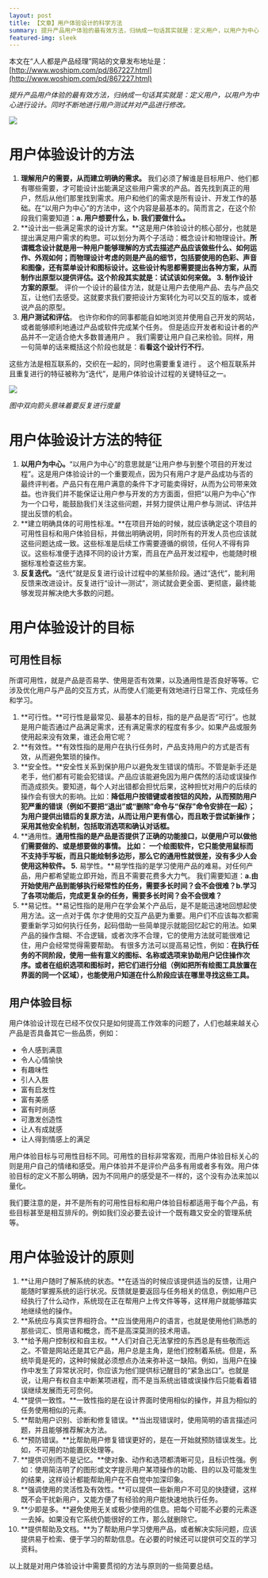 ```yaml
---
layout: post
title: 【文章】用户体验设计的科学方法
summary: 提升产品用户体验的最有效方法，归纳成一句话其实就是：定义用户，以用户为中心进行设计。同时不断地进行用户测试并对产品进行修改。
featured-img: sleek
---
```


本文在“人人都是产品经理”网站的文章发布地址是：[http://www.woshipm.com/pd/867227.html](http://www.woshipm.com/pd/867227.html)

*提升产品用户体验的最有效方法，归纳成一句话其实就是：定义用户，以用户为中心进行设计。同时不断地进行用户测试并对产品进行修改。*

![](https://i.imgur.com/AigFqeK.jpg)

# 用户体验设计的方法 #

1. **理解用户的需要，从而建立明确的需求。** 我们必须了解谁是目标用户、他们都有哪些需要，才可能设计出能满足这些用户需求的产品。首先找到真正的用户，然后从他们那里找到需求。用户和他们的需求是所有设计、开发工作的基础。在“以用户为中心”的方法中，这个内容是最基本的。简而言之，在这个阶段我们需要知道：**a. 用户想要什么，b. 我们要做什么。**
2. **设计出一些满足需求的设计方案。**这是用户体验设计的核心部分，也就是提出满足用户需求的构思。可以划分为两个子活动：概念设计和物理设计。**所谓概念设计就是用一种用户能够理解的方式去描述产品应该做些什么、如何运作、外观如何；而物理设计考虑的则是产品的细节，包括要使用的色彩、声音和图像，还有菜单设计和图标设计。**这些设计构思都需要提出各种方案，从而制作出原型以提供评估。这个阶段其实就是：**试试该如何来做**。
3.** 制作设计方案的原型**。 评价一个设计的最佳方法，就是让用户去使用产品、去与产品交互，让他们去感受。这就要求我们要把设计方案转化为可以交互的版本，或者说产品的原型。
4. **用户测试和评估**。 也许你和你的同事都能自如地浏览并使用自己开发的网站，或者能够顺利地通过产品或软件完成某个任务。 但是适应开发者和设计者的产品并不一定适合绝大多数普通用户 。 我们需要让用户自己来检验。同样，用一句简单的话来概括这个阶段也就是：看**看这个设计行不行**。

这些方法是相互联系的，交织在一起的，同时也需要重复进行 。 这个相互联系并且重复进行的特征被称为“迭代”，是用户体验设计过程的关键特征之一。

![](https://i.imgur.com/B9x3PiS.png)

*图中双向箭头意味着要反复进行度量*

# 用户体验设计方法的特征 #

1. **以用户为中心。**“以用户为中心”的意思就是“让用户参与到整个项目的开发过程”。这是用户体验设计的一个重要观点，因为只有用户才是产品成功与否的最终评判者。产品只有在用户满意的条件下才可能卖得好，从而为公司带来效益。也许我们并不能保证让用户参与开发的方方面面，但把“以用户为中心”作为一个口号，能鼓励我们关注这些问题，并努力提供让用户参与测试、评估并提出反馈的机会。
2. **建立明确具体的可用性标准。**在项目开始的时候，就应该确定这个项目的可用性目标和用户体验目标，并做出明确说明，同时所有的开发人员也应该就这些问题达成一致。这些标准是后续工作需要遵循的纲领，任何人不得有异议。这些标准便于选择不同的设计方案，而且在产品开发过程中，也能随时根据标准检查这些方案。
3. **反复迭代。**“迭代”就是反复进行设计过程中的某些阶段。通过“迭代”，能利用反馈来改进设计。反复进行“设计—测试”，测试就会更全面、更彻底，最终能够发现并解决绝大多数的问题。

# 用户体验设计的目标 #

## 可用性目标 ##

所谓可用性，就是产品是否易学、使用是否有效果，以及通用性是否良好等等。它涉及优化用户与产品的交互方式，从而使人们能更有效地进行日常工作、完成任务和学习。

1. **可行性。**可行性是最常见、最基本的目标，指的是产品是否“可行”。也就是用户能否通过产品满足需求，还有满足需求的程度有多少。如果产品或服务使用起来没有效果，谁还会用它呢？
2. **有效性。**有效性指的是用户在执行任务时，产品支持用户的方式是否有效，从而避免繁琐的操作。
3. **安全性。**安全性关系到保护用户以避免发生错误的情形。不管是新手还是老手，他们都有可能会犯错误。产品应该能避免因为用户偶然的活动或误操作而造成损失。要知道，每个人对出错都会担忧后果，这种担忧对用户的后续的操作会有很大的影响。比如：**降低用户按错键或者按钮的风险，从而预防用户犯严重的错误（例如不要把“退出”或“删除”命令与“保存”命令安排在一起）； 为用户提供出错后的复原方法，从而让用户更有信心，而且敢于尝试新操作； 采用其他安全机制，包括取消选项和确认对话框。**
4. **通用性。**通用性指的是产品是否提供了正确的功能接口，以便用户可以做他们需要做的、或是想要做的事情。 比如： 一个绘图软件，它只能使用鼠标而不支持手写板，而且只能绘制多边形，那么它的通用性就很差，没有多少人会使用这种软件。
5.** 易学性。**易学性指的是学习使用产品的难易。对任何产品，用户都希望能立即开始，而且不需要花费多大力气。 我们需要知道：**a.由开始使用产品到能够执行经常性的任务，需要多长时间？会不会很难？b.学习了各项功能后，完成更复杂的任务，需要多长时间？会不会很难？**
6. **易记性。**易记性指的是用户在学会某个产品后，是不是能迅速地回想起使用方法。这一点对于偶
尔才使用的交互产品更为重要。用户们不应该每次都需要重新学习如何执行任务，起码借助一些简单提示就能回忆起它的用法。如果产品的操作含糊、不合逻辑，或者次序不合理，它的使用方法就可能很难记住，用户会经常觉得需要帮助。 有很多方法可以提高易记性，例如：**在执行任务的不同阶段，使用一些有意义的图标、名称或选项来协助用户记住操作次序。或者在组织选项和图标时，把它们进行分组（例如把所有绘图工具放置在界面的同一个区域），也能使用户知道在什么阶段应该在哪里寻找这些工具。**

## 用户体验目标 ##

用户体验设计现在已经不仅仅只是如何提高工作效率的问题了，人们也越来越关心产品是否具备其它一些品质，例如：

- 令人感到满意
- 令人心情愉快
- 有趣味性
- 引人入胜
- 富有启发性
- 富有美感
- 富有时尚感
- 可激发创造性
- 让人有成就感
- 让人得到情感上的满足

用户体验目标与可用性目标不同。可用性的目标非常客观，而用户体验目标关心的则是用户自己的情绪和感受。用户体验并不是评价产品多有用或者多有效。用户体验目标的定义不那么明确，因为不同用户的感受是不一样的，这个没有办法来加以量化。

我们要注意的是，并不是所有的可用性目标和用户体验目标都适用于每个产品，有些目标甚至是相互排斥的。例如我们没必要去设计一个既有趣又安全的管理系统等。

# 用户体验设计的原则 #

1. **让用户随时了解系统的状态。**在适当的时候应该提供适当的反馈，让用户能随时掌握系统的运行状况。反馈就是要返回与任务相关的信息，例如用户已经执行了什么动作，系统现在正在帮用户上传文件等等，这样用户就能够踏实地继续他的操作。
2. **系统应与真实世界相符合。**应当使用用户的语言，也就是使用他们熟悉的那些词汇、惯用语和概念，而不是高深莫测的技术用语。
3. **给予用户控制权和自主权。**人们对自己无法掌控的东西总是有些敬而远之。不管是网站还是其它产品，用户总是主角，是他们控制着系统。但是，系统毕竟是死的，这种时候就必须想点办法来弥补这一缺陷。例如，当用户在操作中发生了异常状况时，你应该为他们提供标记醒目的“紧急出口”。也就是说，让用户有权自主中断某项进程，而不是当系统出错或误操作后只能看着错误继续发展而无可奈何。
4. **提供一致性。**一致性指的是在设计界面时使用相似的操作，并且为相似的任务使用相似的元素。
5. **帮助用户识别、诊断和修复错误。**当出现错误时，使用简明的语言描述问题，并且能够推荐解决方法。
6. **预防错误。**比帮助用户修复错误更好的，是在一开始就预防错误发生。比如，不可用的功能置灰处理等。
7. **提供识别而不是记忆。**使对象、动作和选项都清晰可见，且标识性强。例如：使用简洁明了的图形或文字提示用户某项操作的功能、目的以及可能发生的结果，这样设计都能帮助用户在不自觉中加深印象。
8. **强调使用的灵活性及有效性。**可以提供一些新用户不可见的快捷键，这样既不会干扰新用户，又能方便了有经验的用户能快速地执行任务。
9. **少即是多。**避免使用无关或极少使用的信息。把每个可能不必要的元素逐一去掉。如果没有它系统仍能很好的工作，那么就删除它。
10. **提供帮助及文档。**为了帮助用户学习使用产品，或者解决实际问题，应该提供易于检索、便于学习的帮助信息。在必要的时候还可以提供可交互的学习资料。

以上就是对用户体验设计中需要贯彻的方法与原则的一些简要总结。
	
